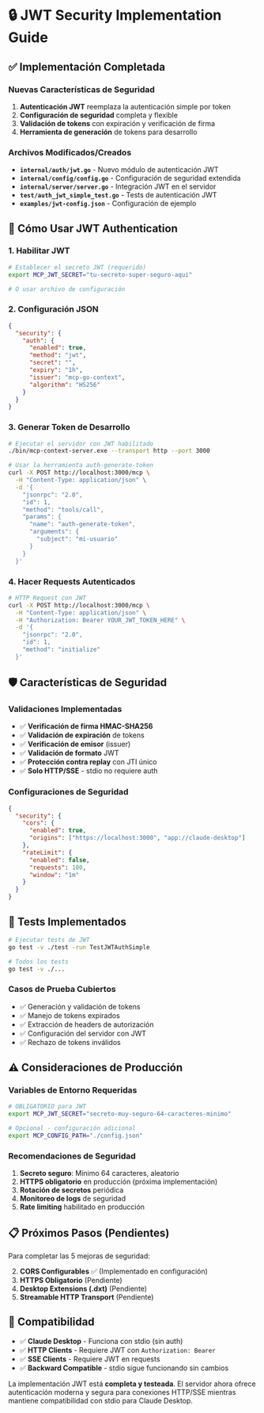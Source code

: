 # 🔒 JWT Security Implementation Guide

## ✅ Implementación Completada

### Nuevas Características de Seguridad

1. **Autenticación JWT** reemplaza la autenticación simple por token
2. **Configuración de seguridad** completa y flexible
3. **Validación de tokens** con expiración y verificación de firma
4. **Herramienta de generación** de tokens para desarrollo

### Archivos Modificados/Creados

- **`internal/auth/jwt.go`** - Nuevo módulo de autenticación JWT
- **`internal/config/config.go`** - Configuración de seguridad extendida  
- **`internal/server/server.go`** - Integración JWT en el servidor
- **`test/auth_jwt_simple_test.go`** - Tests de autenticación JWT
- **`examples/jwt-config.json`** - Configuración de ejemplo

## 🚀 Cómo Usar JWT Authentication

### 1. Habilitar JWT

```bash
# Establecer el secreto JWT (requerido)
export MCP_JWT_SECRET="tu-secreto-super-seguro-aqui"

# O usar archivo de configuración
```

### 2. Configuración JSON

```json
{
  "security": {
    "auth": {
      "enabled": true,
      "method": "jwt",
      "secret": "", 
      "expiry": "1h",
      "issuer": "mcp-go-context",
      "algorithm": "HS256"
    }
  }
}
```

### 3. Generar Token de Desarrollo

```bash
# Ejecutar el servidor con JWT habilitado
./bin/mcp-context-server.exe --transport http --port 3000

# Usar la herramienta auth-generate-token
curl -X POST http://localhost:3000/mcp \
  -H "Content-Type: application/json" \
  -d '{
    "jsonrpc": "2.0",
    "id": 1,
    "method": "tools/call",
    "params": {
      "name": "auth-generate-token",
      "arguments": {
        "subject": "mi-usuario"
      }
    }
  }'
```

### 4. Hacer Requests Autenticados

```bash
# HTTP Request con JWT
curl -X POST http://localhost:3000/mcp \
  -H "Content-Type: application/json" \
  -H "Authorization: Bearer YOUR_JWT_TOKEN_HERE" \
  -d '{
    "jsonrpc": "2.0",
    "id": 1,
    "method": "initialize"
  }'
```

## 🛡️ Características de Seguridad

### Validaciones Implementadas

- ✅ **Verificación de firma HMAC-SHA256**
- ✅ **Validación de expiración** de tokens
- ✅ **Verificación de emisor** (issuer)
- ✅ **Validación de formato** JWT
- ✅ **Protección contra replay** con JTI único
- ✅ **Solo HTTP/SSE** - stdio no requiere auth

### Configuraciones de Seguridad

```json
{
  "security": {
    "cors": {
      "enabled": true,
      "origins": ["https://localhost:3000", "app://claude-desktop"]
    },
    "rateLimit": {
      "enabled": false,
      "requests": 100,
      "window": "1m"
    }
  }
}
```

## 🧪 Tests Implementados

```bash
# Ejecutar tests de JWT
go test -v ./test -run TestJWTAuthSimple

# Todos los tests
go test -v ./...
```

### Casos de Prueba Cubiertos

- ✅ Generación y validación de tokens
- ✅ Manejo de tokens expirados
- ✅ Extracción de headers de autorización
- ✅ Configuración del servidor con JWT
- ✅ Rechazo de tokens inválidos

## ⚠️ Consideraciones de Producción

### Variables de Entorno Requeridas

```bash
# OBLIGATORIO para JWT
export MCP_JWT_SECRET="secreto-muy-seguro-64-caracteres-minimo"

# Opcional - configuración adicional
export MCP_CONFIG_PATH="./config.json"
```

### Recomendaciones de Seguridad

1. **Secreto seguro**: Mínimo 64 caracteres, aleatorio
2. **HTTPS obligatorio** en producción (próxima implementación)
3. **Rotación de secretos** periódica
4. **Monitoreo de logs** de seguridad
5. **Rate limiting** habilitado en producción

## 📋 Próximos Pasos (Pendientes)

Para completar las 5 mejoras de seguridad:

2. **CORS Configurables** ✅ (Implementado en configuración)
3. **HTTPS Obligatorio** (Pendiente)
4. **Desktop Extensions (.dxt)** (Pendiente) 
5. **Streamable HTTP Transport** (Pendiente)

## 🎯 Compatibilidad

- ✅ **Claude Desktop** - Funciona con stdio (sin auth)
- ✅ **HTTP Clients** - Requiere JWT con `Authorization: Bearer`
- ✅ **SSE Clients** - Requiere JWT en requests
- ✅ **Backward Compatible** - stdio sigue funcionando sin cambios

La implementación JWT está **completa y testeada**. El servidor ahora ofrece autenticación moderna y segura para conexiones HTTP/SSE mientras mantiene compatibilidad con stdio para Claude Desktop.